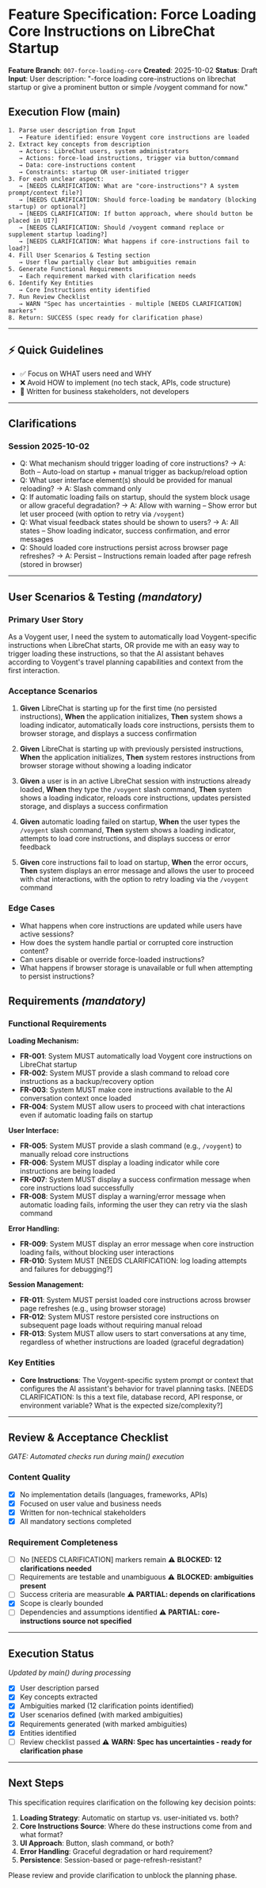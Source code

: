 # Feature Specification: Force Loading Core Instructions on LibreChat Startup

**Feature Branch**: `007-force-loading-core`
**Created**: 2025-10-02
**Status**: Draft
**Input**: User description: "-force loading core-instructions on librechat startup or give a prominent button or simple /voygent command for now."

## Execution Flow (main)
```
1. Parse user description from Input
   → Feature identified: ensure Voygent core instructions are loaded
2. Extract key concepts from description
   → Actors: LibreChat users, system administrators
   → Actions: force-load instructions, trigger via button/command
   → Data: core-instructions content
   → Constraints: startup OR user-initiated trigger
3. For each unclear aspect:
   → [NEEDS CLARIFICATION: What are "core-instructions"? A system prompt/context file?]
   → [NEEDS CLARIFICATION: Should force-loading be mandatory (blocking startup) or optional?]
   → [NEEDS CLARIFICATION: If button approach, where should button be placed in UI?]
   → [NEEDS CLARIFICATION: Should /voygent command replace or supplement startup loading?]
   → [NEEDS CLARIFICATION: What happens if core-instructions fail to load?]
4. Fill User Scenarios & Testing section
   → User flow partially clear but ambiguities remain
5. Generate Functional Requirements
   → Each requirement marked with clarification needs
6. Identify Key Entities
   → Core Instructions entity identified
7. Run Review Checklist
   → WARN "Spec has uncertainties - multiple [NEEDS CLARIFICATION] markers"
8. Return: SUCCESS (spec ready for clarification phase)
```

---

## ⚡ Quick Guidelines
- ✅ Focus on WHAT users need and WHY
- ❌ Avoid HOW to implement (no tech stack, APIs, code structure)
- 👥 Written for business stakeholders, not developers

---

## Clarifications

### Session 2025-10-02
- Q: What mechanism should trigger loading of core instructions? → A: Both – Auto-load on startup + manual trigger as backup/reload option
- Q: What user interface element(s) should be provided for manual reloading? → A: Slash command only
- Q: If automatic loading fails on startup, should the system block usage or allow graceful degradation? → A: Allow with warning – Show error but let user proceed (with option to retry via `/voygent`)
- Q: What visual feedback states should be shown to users? → A: All states – Show loading indicator, success confirmation, and error messages
- Q: Should loaded core instructions persist across browser page refreshes? → A: Persist – Instructions remain loaded after page refresh (stored in browser)

---

## User Scenarios & Testing *(mandatory)*

### Primary User Story
As a Voygent user, I need the system to automatically load Voygent-specific instructions when LibreChat starts, OR provide me with an easy way to trigger loading these instructions, so that the AI assistant behaves according to Voygent's travel planning capabilities and context from the first interaction.

### Acceptance Scenarios
1. **Given** LibreChat is starting up for the first time (no persisted instructions), **When** the application initializes, **Then** system shows a loading indicator, automatically loads core instructions, persists them to browser storage, and displays a success confirmation

2. **Given** LibreChat is starting up with previously persisted instructions, **When** the application initializes, **Then** system restores instructions from browser storage without showing a loading indicator

3. **Given** a user is in an active LibreChat session with instructions already loaded, **When** they type the `/voygent` slash command, **Then** system shows a loading indicator, reloads core instructions, updates persisted storage, and displays a success confirmation

4. **Given** automatic loading failed on startup, **When** the user types the `/voygent` slash command, **Then** system shows a loading indicator, attempts to load core instructions, and displays success or error feedback

5. **Given** core instructions fail to load on startup, **When** the error occurs, **Then** system displays an error message and allows the user to proceed with chat interactions, with the option to retry loading via the `/voygent` command

### Edge Cases
- What happens when core instructions are updated while users have active sessions?
- How does the system handle partial or corrupted core instruction content?
- Can users disable or override force-loaded instructions?
- What happens if browser storage is unavailable or full when attempting to persist instructions?

## Requirements *(mandatory)*

### Functional Requirements

**Loading Mechanism:**
- **FR-001**: System MUST automatically load Voygent core instructions on LibreChat startup
- **FR-002**: System MUST provide a slash command to reload core instructions as a backup/recovery option
- **FR-003**: System MUST make core instructions available to the AI conversation context once loaded
- **FR-004**: System MUST allow users to proceed with chat interactions even if automatic loading fails on startup

**User Interface:**
- **FR-005**: System MUST provide a slash command (e.g., `/voygent`) to manually reload core instructions
- **FR-006**: System MUST display a loading indicator while core instructions are being loaded
- **FR-007**: System MUST display a success confirmation message when core instructions load successfully
- **FR-008**: System MUST display a warning/error message when automatic loading fails, informing the user they can retry via the slash command

**Error Handling:**
- **FR-009**: System MUST display an error message when core instruction loading fails, without blocking user interactions
- **FR-010**: System MUST [NEEDS CLARIFICATION: log loading attempts and failures for debugging?]

**Session Management:**
- **FR-011**: System MUST persist loaded core instructions across browser page refreshes (e.g., using browser storage)
- **FR-012**: System MUST restore persisted core instructions on subsequent page loads without requiring manual reload
- **FR-013**: System MUST allow users to start conversations at any time, regardless of whether instructions are loaded (graceful degradation)

### Key Entities

- **Core Instructions**: The Voygent-specific system prompt or context that configures the AI assistant's behavior for travel planning tasks. [NEEDS CLARIFICATION: Is this a text file, database record, API response, or environment variable? What is the expected size/complexity?]

---

## Review & Acceptance Checklist
*GATE: Automated checks run during main() execution*

### Content Quality
- [x] No implementation details (languages, frameworks, APIs)
- [x] Focused on user value and business needs
- [x] Written for non-technical stakeholders
- [x] All mandatory sections completed

### Requirement Completeness
- [ ] No [NEEDS CLARIFICATION] markers remain ⚠️ **BLOCKED: 12 clarifications needed**
- [ ] Requirements are testable and unambiguous ⚠️ **BLOCKED: ambiguities present**
- [ ] Success criteria are measurable ⚠️ **PARTIAL: depends on clarifications**
- [x] Scope is clearly bounded
- [ ] Dependencies and assumptions identified ⚠️ **PARTIAL: core-instructions source not specified**

---

## Execution Status
*Updated by main() during processing*

- [x] User description parsed
- [x] Key concepts extracted
- [x] Ambiguities marked (12 clarification points identified)
- [x] User scenarios defined (with marked ambiguities)
- [x] Requirements generated (with marked ambiguities)
- [x] Entities identified
- [ ] Review checklist passed ⚠️ **WARN: Spec has uncertainties - ready for clarification phase**

---

## Next Steps

This specification requires clarification on the following key decision points:

1. **Loading Strategy**: Automatic on startup vs. user-initiated vs. both?
2. **Core Instructions Source**: Where do these instructions come from and what format?
3. **UI Approach**: Button, slash command, or both?
4. **Error Handling**: Graceful degradation or hard requirement?
5. **Persistence**: Session-based or page-refresh-resistant?

Please review and provide clarification to unblock the planning phase.
